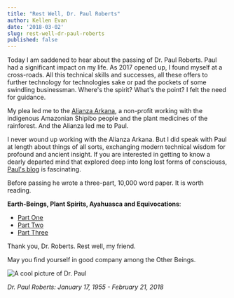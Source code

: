 ```yaml
---
title: "Rest Well, Dr. Paul Roberts"
author: Kellen Evan
date: '2018-03-02'
slug: rest-well-dr-paul-roberts
published: false
---
```


Today I am saddened to hear about the passing of Dr. Paul Roberts. Paul had a significant impact on my life. As 2017 opened up, I found myself at a cross-roads. All this technical skills and successes, all these offers to further technology for technologies sake or pad the pockets of some swindling businessman. Where's the spirit? What's the point? I felt the need for guidance.

My plea led me to the [Alianza Arkana](http://alianzaarkana.org), a non-profit working with the indigenous Amazonian Shipibo people and the plant medicines of the rainforest. And the Alianza led me to Paul.

I never wound up working with the Alianza Arkana. But I did speak with Paul at length about things of all sorts, exchanging modern technical wisdom for profound and ancient insight. If you are interested in getting to know a dearly departed mind that explored deep into long lost forms of consciouss, [Paul's blog](https://conversationswithdonmachingaandotherbeings.wordpress.com) is fascinating. 

Before passing he wrote a three-part, 10,000 word paper. It is worth reading.

**Earth-Beings, Plant Spirits, Ayahuasca and Equivocations**:

* [Part One](https://conversationswithdonmachingaandotherbeings.wordpress.com/2017/04/23/earth-beings-plant-spirits-ayahuasca-and-equivocations-part-one/)
* [Part Two](https://conversationswithdonmachingaandotherbeings.wordpress.com/2017/05/07/part-two-earth-beings-plant-spirits-ayahuasca-and-equivocations/)
* [Part Three](https://conversationswithdonmachingaandotherbeings.wordpress.com/2017/06/29/part-three-earth-beings-plant-spirits-ayahuasca-and-equivocations/)

Thank you, Dr. Roberts. Rest well, my friend. 

May you find yourself in good company among the Other Beings.

![A cool picture of Dr. Paul](/images/paul_roberts.jpg)

_Dr. Paul Roberts: January 17, 1955 - February 21, 2018_
